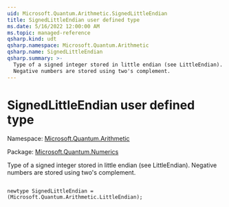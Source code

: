 ```yaml
---
uid: Microsoft.Quantum.Arithmetic.SignedLittleEndian
title: SignedLittleEndian user defined type
ms.date: 5/16/2022 12:00:00 AM
ms.topic: managed-reference
qsharp.kind: udt
qsharp.namespace: Microsoft.Quantum.Arithmetic
qsharp.name: SignedLittleEndian
qsharp.summary: >-
  Type of a signed integer stored in little endian (see LittleEndian).
  Negative numbers are stored using two's complement.
---
```


# SignedLittleEndian user defined type

Namespace: [Microsoft.Quantum.Arithmetic](xref:Microsoft.Quantum.Arithmetic)

Package: [Microsoft.Quantum.Numerics](https://nuget.org/packages/Microsoft.Quantum.Numerics)


Type of a signed integer stored in little endian (see LittleEndian).Negative numbers are stored using two's complement.

```qsharp

newtype SignedLittleEndian = (Microsoft.Quantum.Arithmetic.LittleEndian);
```

